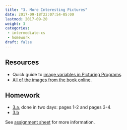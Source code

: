 ```yaml
---
title: "3. More Interesting Pictures"
date: 2017-09-18T22:07:54-05:00
lastmod: 2017-09-20
weight: 3
categories:
 - intermediate-cs
 - homework
draft: false
---
```


## Resources

* Quick guide to [image variables in Picturing Programs](https://docs.racket-lang.org/picturing-programs/index.html?q=picturing-programs#%28part._.Variables%29). 
* [All of the images from the book online](http://picturingprograms.com/pictures/).

## Homework

* [3.a](https://docs.google.com/document/d/1LpEhhP8PbjzrJ3VJJsX2lpgzBqu64YBELHLWuZx69qs/edit?usp=sharing), done in two days: pages 1-2 and pages 3-4.
* [3.b](https://docs.google.com/document/d/1NBaniy4YxL_wXuM194b_bXYaXvKUZYUK5nfpzjx_aEc/edit?usp=sharing)

See [assignment sheet](https://docs.google.com/spreadsheets/d/1p1JGIOWxwFkcFBZ01UxC-lOIkXn0ORUHfIt3aQVNTEU/edit?usp=sharing) for more information.

